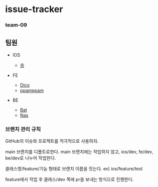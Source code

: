 # issue-tracker
### team-09

## 팀원

- IOS
    - [쏭](https://github.com/1song2)

- FE
    - [Dico](https://github.com/ha3158987)
    - [ppamppam](https://github.com/ppamppamman)

- BE
    - [Bat](https://github.com/kjk402)
    - [Nas](https://github.com/Malloc72P)


### 브랜치 관리 규칙
GitHub의 이슈와 프로젝트를 적극적으로 사용하자.

main 브랜치를 디폴트로한다.
main 브랜치에는 작업하지 않고,
ios/dev, fe/dev, be/dev로 나누어 작업한다.

클래스명/feature/기능 형태로 브랜치 이름을 짓는다.
ex) ios/feature/test

feature에서 작업 후 클래스/dev 쪽에 pr을 보내는 방식으로 진행한다.
